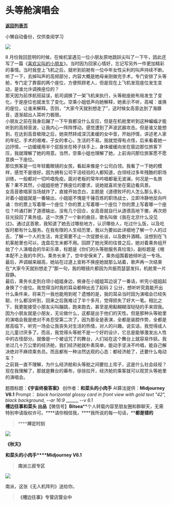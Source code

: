 # 头等舱演唱会

[**返回列表页**](/gzh/槽边往事)

小懒自动备份，仅供查阅学习

![](https://mmbiz.qpic.cn/mmbiz_jpg/Ia6gU9JNtkoCcHKcu3ND9LLiaMXtBbh0icB52lqP9rCok2rnelVRhXFMlfEtM2lianTnI4yqlKticR4Cm8JBepozVg/640?wx_fmt=jpeg&from;=appmsg)

8
月份我回昆明的时候，在候机室遇见一位小朋友原地跳跃尖叫了一下午，因此还写了一篇《[喜欢尖叫的小朋友](http://mp.weixin.qq.com/s?__biz=MjM5MjAzODU2MA==&mid=2652800186&idx=1&sn=516bcfe644382c29c2c104f3d510e977&chksm=bd464f758a31c663de117f82f98c142f8586e49339668b435c06a02bdc7eea166186e9b39002&scene=21#wechat_redirect)》。当时因为回家心情好，忘记写另外一件更加精彩的事情。当时我登上飞机之后，就听到前舱有一位中年女性尖利的叫声持续不断。听了一下，去掉叫声的高频部分，内容大概是她母亲刚做完手术，专门安排了头等舱，专门定了靠窗的两个座位，方便照顾老人，但是现在上飞机发现座位发生变动，是谁允许调换座位的？  
那天因为前序航班延误，航司调换了一架飞机来执行，头等舱座舱布局发生了变化，于是座位也就发生了变化。空乘小姐低声向她解释，她表示不听，高喊：谁换的座位，让谁来解释。否则，“大家今天就别想走了”，这时候女高音达到了海豚音，逐渐超出人耳听力极限。  
小朋友之前在我身后蹦了一下午我都没什么反应，但是在机舱里听到这种蝙蝠才能听到的高频音波，让我内心一阵阵悸动，感觉遭到了声波武器攻击。但是谁又能想到，在达到高音极限之后，她突然转成深沉柔缓的女中音，开始抒情，讲述老人家的年纪，手术的艰难，子女的孝心，生活的不易。我就觉得有点怪，后来看着她一边抒情，一边缓缓用半个屁股坐在椅子扶手上，身体缓缓向坐在窗边那位旅客下压，我就理解了她的用意。当然，空乘小姐也理解了她，上前询问那位旅客愿不愿意换一下座位。  
那位旅客是一位年轻戴眼镜的女孩，看起来像是个公司白领。我看了一下她的模样，感觉不是很好。因为拥有公司干活经验的人都知道，白领经过多年残酷的职场训练，一般都对一切吟唱免疫。面对老板的常年吟唱都毫无波澜，何况是一名旅客？果不其然，小姐姐拒绝了换座位的要求，说她就喜欢坐在窗边看风景。  
女高音歌唱家当场就炸了，直接开始念白，主题是《道德败坏的人怎么那么多》。对着小姐姐就是一番输出，小姐姐不愧是千锤百炼的职场战士，立即冷静地反向吟诵：你的票上写着哪一个座位？你的票上写着哪一个座位？你的票上写着哪一个座位？吟诵打断了道德输出，没有几个回合，女高音就自行从道德高地下撤，再次把目光投回了乘务组。这一次换了一个新的曲目，歌名叫做《我在北京什么没见过》。通过这首歌，我知道了她去过哪些地方，认识哪些人，吃过什么饭，以及吃饭时都有什么服务。在我有限的人生经历里，我以为要如此详细地了解一个人的过去，了解一个人的生活，肯定需要不止一次促膝长谈，以及数升酒精。没想到在飞机客舱里也可以，连盘花生米都不用。回顾了她光荣的往昔之后，她对着乘务组开始了个人演唱会的华彩乐章，标题是《你们的头等舱服务真垃圾》，副标题是《根本配不上我的牛屄》。乘务长来了，空中安保来了，乘务组围着她倾听这一专场。最后，声调越来越高，她站在过道上宣称不换座她就那么站着，歌声再一次结束在“大家今天就别想走了”那一句，我的眼镜片都因为共振而瑟瑟发抖，机舱里一片寂静。  
最后，乘务长走到白领小姐姐身边，俯身在小姐姐耳边说了一番话，听完小姐姐起身换了个座位。我觉得当时我的耳朵都伸出去了起码 2
公分，想听听究竟能开出什么条件来，将来万一我也能用到呢？遗憾的是，我的耳朵当时因为演唱会已经失聪，什么都没听到，回来之后我难过了半个多月，觉得损失了好大一笔。相比之下，我更能接受小朋友尖叫蹦跳，跑来跑去，甚至是用黏糊糊湿哒哒的手来捏我。因为小朋友就是小朋友，无论做什么，这都是出于他们的天性。但是那种头等舱里的演唱会我是绝对不肯忍受第二次了，因为那全是表演，全都是装腔作势，全都是居高临下，听完一场会让我丧失对生活的热情，对人的兴趣。说实话，我觉得成人比儿童讨厌多了。而且，我觉得头等舱不是一个好的设计，它总是能够激发出人性中的古怪部分。就像是一个被诅咒了的舞台，人们站在这个舞台上就容易作妖。我坐过几十万公里的经济舱，我们经济舱就朴素简单，能动手坚决不吟唱，能自己解决绝对不麻烦乘务员。而且都有一种淡然达观的心态：都经济舱了，还要什么电动车？  
之前我一直不理解，为什么经济舱和头等舱之间要拉上帘子，这是什么社会歧视？现在我理解了，那就是舞台的幕布，徐徐拉开，经济舱的乘客就可以观赏头等舱里的演唱会。  
  
题图标题：**《宇宙终极答案》** 创作者：**和菜头的小肉手** AI算法提供：**Midjourney V6.1** Prompt： _black
horizontal glossy card in front view with gold text "42", black background,
--ar 16:9_ ______ -_-v 6.1_  
**槽边往事****和菜头
出品******【微信号】****Bitsea******个人转载内容至朋友圈和群聊天，无需特别申请版权许可。****请你相信我，****我所说的每一句话，****都是错的**

> ******禅定时刻**

![](https://mmbiz.qpic.cn/mmbiz_jpg/Ia6gU9JNtkoX2TEAXeLsxZw1fdOQz5DNJkjCY4TOaqgn2tbw85RK96W9DmT85SbBc2k1lmrYx4I04RenrxajjQ/640?wx_fmt=jpeg&from;=appmsg)

**《秋天》**

**和菜头的小肉手****Midjourney V6.1**

> **南派三叔专区**

![](https://mmbiz.qpic.cn/mmbiz_jpg/Ia6gU9JNtkoCcHKcu3ND9LLiaMXtBbh0icMmsP0FnosL9kPNyO06ibaHaZGLVOXXaEicZhMXwaNfYEHOxq8icviabeCw/640?wx_fmt=jpeg&from;=appmsg)

南派，这张《无人机阵列》送给你。

> **《槽边往事》专营店营业中**

